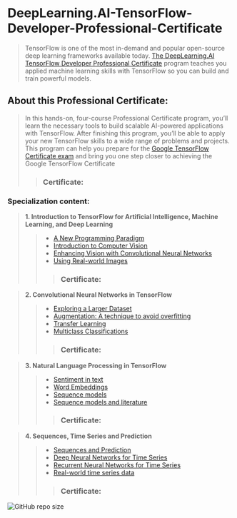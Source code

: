 # DeepLearning.AI-TensorFlow-Developer-Professional-Certificate
> TensorFlow is one of the most in-demand and popular open-source deep learning frameworks available today. [The DeepLearning.AI TensorFlow Developer Professional Certificate](https://www.coursera.org/professional-certificates/tensorflow-in-practice) program teaches you applied machine learning skills with TensorFlow so you can build and train powerful models. 

## About this Professional Certificate:
> In this hands-on, four-course Professional Certificate program, you’ll learn the necessary tools to build scalable AI-powered applications with TensorFlow. After finishing this program, you’ll be able to apply your new TensorFlow skills to a wide range of problems and projects. This program can help you prepare for the [Google TensorFlow Certificate exam](https://www.tensorflow.org/certificate) and bring you one step closer to achieving the Google TensorFlow Certificate
>> ### Certificate:

### Specialization content:

> **1. Introduction to TensorFlow for Artificial Intelligence, Machine Learning, and Deep Learning**
 >> * [A New Programming Paradigm]() 
 >> * [Introduction to Computer Vision]()
 >> * [Enhancing Vision with Convolutional Neural Networks]()
 >> * [Using Real-world Images]()
 >>> ### Certificate:
  
> **2. Convolutional Neural Networks in TensorFlow**
 >> * [Exploring a Larger Dataset]()
 >> * [Augmentation: A technique to avoid overfitting]()
 >> * [Transfer Learning]()
 >> * [Multiclass Classifications]()
 >>> ### Certificate:

> **3. Natural Language Processing in TensorFlow**
 >> * [Sentiment in text]()
 >> * [Word Embeddings]() 
 >> * [Sequence models]()
 >> * [Sequence models and literature]()
 >>> ### Certificate:

> **4. Sequences, Time Series and Prediction**
 >> * [Sequences and Prediction]()
 >> * [Deep Neural Networks for Time Series]()
 >> * [Recurrent Neural Networks for Time Series]()
 >> * [Real-world time series data]()
 >>> ### Certificate:

![GitHub repo size](https://img.shields.io/github/repo-size/yashj02/DeepLearning.AI-TensorFlow-Developer-Professional-Certificate)

